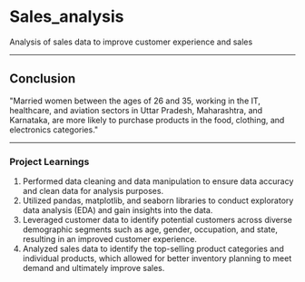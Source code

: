 # Sales_analysis

Analysis of sales data to improve customer experience and sales


------------------------------------------------------------------

## Conclusion


"Married women between the ages of 26 and 35, working in the IT, healthcare, and aviation sectors in Uttar Pradesh, Maharashtra, and Karnataka, are more likely to purchase products in the food, clothing, and electronics categories."


--------------------------------------------------------------------

### Project Learnings

1. Performed data cleaning and data manipulation to ensure data accuracy and clean data for analysis purposes.
2. Utilized pandas, matplotlib, and seaborn libraries to conduct exploratory data analysis (EDA) and gain insights into the data.
3. Leveraged customer data to identify potential customers across diverse demographic segments such as age, gender, occupation, and state, resulting in an improved customer experience.
4. Analyzed sales data to identify the top-selling product categories and individual products, which allowed for better inventory planning to meet demand and ultimately improve sales.
